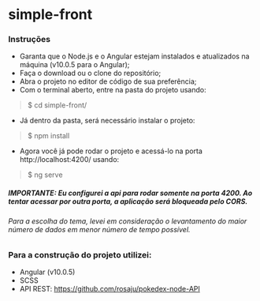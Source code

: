 # simple-front


### Instruções

- Garanta que o Node.js e o Angular estejam instalados e atualizados na máquina (v10.0.5 para o Angular);
- Faça o download ou o clone do repositório;
- Abra o projeto no editor de código de sua preferência;
- Com o terminal aberto, entre na pasta do projeto usando: 

> $ cd simple-front/

- Já dentro da pasta, será necessário instalar o projeto: 

> $ npm install

- Agora você já pode rodar o projeto e acessá-lo na porta http://localhost:4200/ usando: 

> $ ng serve


##### IMPORTANTE: Eu configurei a api para rodar somente na porta 4200. Ao tentar acessar por outra porta, a aplicação será bloqueada pelo CORS.
###### Para a escolha do tema, levei em consideração o levantamento do maior número de dados em menor número de tempo possível.

### Para a construção do projeto utilizei: 
- Angular (v10.0.5)
- SCSS
- API REST: https://github.com/rosaju/pokedex-node-API
